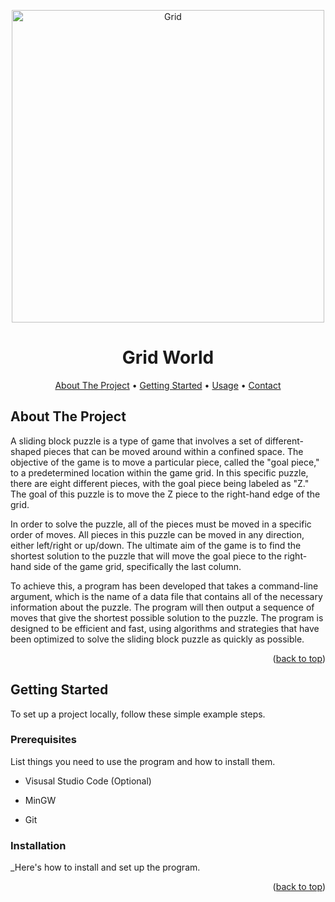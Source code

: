 <a name="readme-top"></a>

<p align="center">
  <img src="https://raw.githubusercontent.com/AlexisRodriguezCS/GridWord/main/Images/Grid.jpg" alt="Grid" style="display:block;margin:auto;" height="500">
</p>
<h1 align="center">Grid World</h1>

<!-- TABLE OF CONTENTS -->
<p align="center">
  <a href="#about">About The Project</a> •
  <a href="#getting-started">Getting Started</a> •
  <a href="#usage">Usage</a> •
  <a href="#Contact">Contact</a>
</p>

<!-- ABOUT THE PROJECT -->
<a name="about"></a>
## About The Project

A sliding block puzzle is a type of game that involves a set of different-shaped pieces that can be moved around within a confined space. The objective of the game is to move a particular piece, called the "goal piece," to a predetermined location within the game grid. In this specific puzzle, there are eight different pieces, with the goal piece being labeled as "Z." The goal of this puzzle is to move the Z piece to the right-hand edge of the grid.

In order to solve the puzzle, all of the pieces must be moved in a specific order of moves. All pieces in this puzzle can be moved in any direction, either left/right or up/down. The ultimate aim of the game is to find the shortest solution to the puzzle that will move the goal piece to the right-hand side of the game grid, specifically the last column.

To achieve this, a program has been developed that takes a command-line argument, which is the name of a data file that contains all of the necessary information about the puzzle. The program will then output a sequence of moves that give the shortest possible solution to the puzzle. The program is designed to be efficient and fast, using algorithms and strategies that have been optimized to solve the sliding block puzzle as quickly as possible.

<p align="right">(<a href="#readme-top">back to top</a>)</p>

<!-- GETTING STARTED -->
## Getting Started

To set up a project locally, follow these simple example steps.

### Prerequisites

List things you need to use the program and how to install them.
* Visusal Studio Code (Optional)

* MinGW

* Git

### Installation
_Here's how to install and set up the program.

<p align="right">(<a href="#readme-top">back to top</a>)</p>
